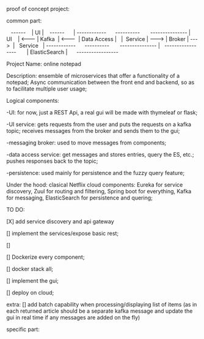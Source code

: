 proof of concept project:

common part:

   ------
   | UI |
   ------
     |
------------      ----------       ---------------
|    UI    | <--- | Kafka  | <---  | Data Access |  
|  Service | ---> | Broker | --->  |   Service   |
------------      ----------       ---------------
                                         |
                                  -----------------
                                  | ElasticSearch |
                                  -----------------

Project Name: online notepad 

Description: ensemble of microservices that offer a functionality of a notepad;
Async communication between the front end and backend, so as to facilitate multiple user usage;

Logical components:

-UI: for now, just a REST Api, a real gui will be made with thymeleaf or flask;

-UI service: gets requests from the user and puts the requests on a kafka topic; receives messages from the broker and sends them to the gui;

-messaging broker: used to move messages from components;

-data access service: get messages and stores entries, query the ES, etc.; pushes responses back to the topic;

-persistence: used mainly for persistence and the fuzzy query feature;

Under the hood: clasical Netflix cloud components: Eureka for service discovery, Zuul for routing and filtering, Spring boot for everything, Kafka for messaging, ElasticSearch for persistence and quering;

TO DO:

[X] add service discovery and api gateway

[] implement the services/expose basic rest;

[]

[] Dockerize every component;

[] docker stack all;

[] implement the gui;

[] deploy on cloud;


extra:
[] add batch capability when processing/displaying list of items
(as in each returned article should be a separate kafka message and update the gui in real time if any messages are added on the fly)



specific part:
